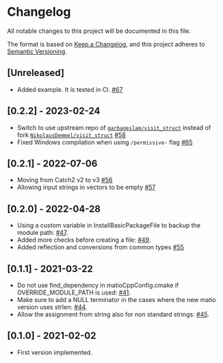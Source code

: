 # Changelog
All notable changes to this project will be documented in this file.

The format is based on [Keep a Changelog](https://keepachangelog.com/en/1.0.0/),
and this project adheres to [Semantic Versioning](https://semver.org/spec/v2.0.0.html).
## [Unreleased]
- Added example. It is tested in CI. [#67](https://github.com/ami-iit/matio-cpp/pull/67)

## [0.2.2] - 2023-02-24
- Switch to use upstream repo of [`garbageslam/visit_struct`](https://github.com/garbageslam/visit_struct) instead of fork [`NikolausDemmel/visit_struct`](https://github.com/NikolausDemmel/visit_struct) [#58](https://github.com/ami-iit/matio-cpp/pull/58)
- Fixed Windows compilation when using ``/permissive-`` flag [#65](https://github.com/ami-iit/matio-cpp/pull/65)

## [0.2.1] - 2022-07-06
- Moving from Catch2 v2 to v3 [#56](https://github.com/ami-iit/matio-cpp/pull/56)
- Allowing input strings in vectors to be empty [#57](https://github.com/ami-iit/matio-cpp/pull/57)

## [0.2.0] - 2022-04-28
- Using a custom variable in InstallBasicPackageFile to backup the module path: [#47](https://github.com/ami-iit/matio-cpp/pull/47).
- Added more checks before creating a file: [#49](https://github.com/ami-iit/matio-cpp/pull/49).
- Added reflection and conversions from common types [#55](https://github.com/ami-iit/matio-cpp/pull/55)

## [0.1.1] - 2021-03-22

- Do not use find_dependency in matioCppConfig.cmake if OVERRIDE_MODULE_PATH is used: [#41](https://github.com/ami-iit/matio-cpp/pull/41).
- Make sure to add a NULL terminator in the cases where the new matio version uses strlen: [#44](https://github.com/ami-iit/matio-cpp/pull/44).
- Allow the assignment from string also for non standard strings: [#45](https://github.com/ami-iit/matio-cpp/pull/45).

## [0.1.0] - 2021-02-02

- First version implemented.
